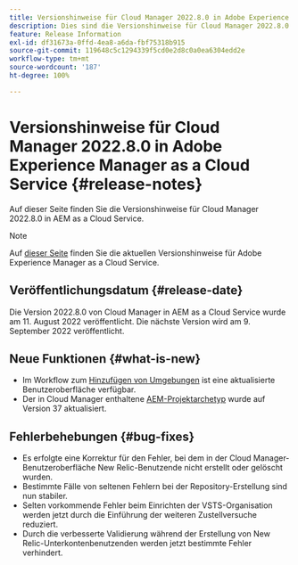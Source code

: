 ```yaml
---
title: Versionshinweise für Cloud Manager 2022.8.0 in Adobe Experience Manager as a Cloud Service
description: Dies sind die Versionshinweise für Cloud Manager 2022.8.0 in AEM as a Cloud Service.
feature: Release Information
exl-id: df31673a-0ffd-4ea8-a6da-fbf75318b915
source-git-commit: 119648c5c1294339f5cd0e2d8c0a0ea6304edd2e
workflow-type: tm+mt
source-wordcount: '187'
ht-degree: 100%

---
```


# Versionshinweise für Cloud Manager 2022.8.0 in Adobe Experience Manager as a Cloud Service {#release-notes}

Auf dieser Seite finden Sie die Versionshinweise für Cloud Manager 2022.8.0 in AEM as a Cloud Service.

>[!NOTE]
>
>Auf [dieser Seite](/help/release-notes/release-notes-cloud/release-notes-current.md) finden Sie die aktuellen Versionshinweise für Adobe Experience Manager as a Cloud Service.

## Veröffentlichungsdatum {#release-date}

Die Version 2022.8.0 von Cloud Manager in AEM as a Cloud Service wurde am 11. August 2022 veröffentlicht. Die nächste Version wird am 9. September 2022 veröffentlicht.

## Neue Funktionen {#what-is-new}

* Im Workflow zum [Hinzufügen von Umgebungen](/help/implementing/cloud-manager/manage-environments.md) ist eine aktualisierte Benutzeroberfläche verfügbar.
* Der in Cloud Manager enthaltene [AEM-Projektarchetyp](https://experienceleague.adobe.com/docs/experience-manager-core-components/using/developing/archetype/overview.html?lang=de) wurde auf Version 37 aktualisiert.

## Fehlerbehebungen {#bug-fixes}

* Es erfolgte eine Korrektur für den Fehler, bei dem in der Cloud Manager-Benutzeroberfläche New Relic-Benutzende nicht erstellt oder gelöscht wurden.
* Bestimmte Fälle von seltenen Fehlern bei der Repository-Erstellung sind nun stabiler.
* Selten vorkommende Fehler beim Einrichten der VSTS-Organisation werden jetzt durch die Einführung der weiteren Zustellversuche reduziert.
* Durch die verbesserte Validierung während der Erstellung von New Relic-Unterkontenbenutzenden werden jetzt bestimmte Fehler verhindert.
